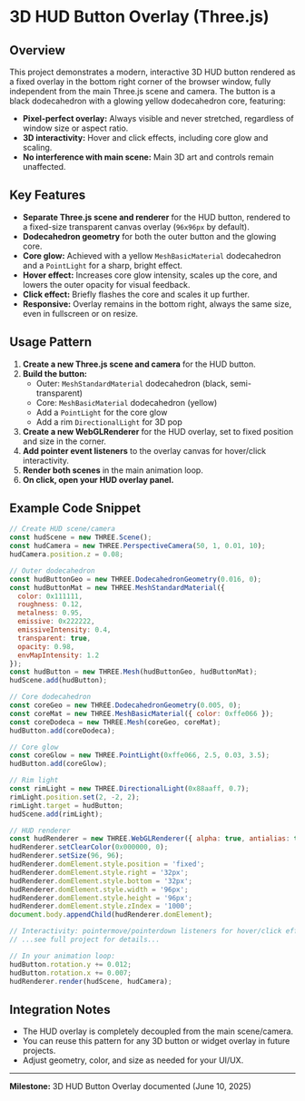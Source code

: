 # 3D HUD Button Overlay (Three.js)

## Overview
This project demonstrates a modern, interactive 3D HUD button rendered as a fixed overlay in the bottom right corner of the browser window, fully independent from the main Three.js scene and camera. The button is a black dodecahedron with a glowing yellow dodecahedron core, featuring:

- **Pixel-perfect overlay:** Always visible and never stretched, regardless of window size or aspect ratio.
- **3D interactivity:** Hover and click effects, including core glow and scaling.
- **No interference with main scene:** Main 3D art and controls remain unaffected.

## Key Features
- **Separate Three.js scene and renderer** for the HUD button, rendered to a fixed-size transparent canvas overlay (`96x96px` by default).
- **Dodecahedron geometry** for both the outer button and the glowing core.
- **Core glow:** Achieved with a yellow `MeshBasicMaterial` dodecahedron and a `PointLight` for a sharp, bright effect.
- **Hover effect:** Increases core glow intensity, scales up the core, and lowers the outer opacity for visual feedback.
- **Click effect:** Briefly flashes the core and scales it up further.
- **Responsive:** Overlay remains in the bottom right, always the same size, even in fullscreen or on resize.

## Usage Pattern
1. **Create a new Three.js scene and camera** for the HUD button.
2. **Build the button:**
   - Outer: `MeshStandardMaterial` dodecahedron (black, semi-transparent)
   - Core: `MeshBasicMaterial` dodecahedron (yellow)
   - Add a `PointLight` for the core glow
   - Add a rim `DirectionalLight` for 3D pop
3. **Create a new WebGLRenderer** for the HUD overlay, set to fixed position and size in the corner.
4. **Add pointer event listeners** to the overlay canvas for hover/click interactivity.
5. **Render both scenes** in the main animation loop.
6. **On click, open your HUD overlay panel.**

## Example Code Snippet
```js
// Create HUD scene/camera
const hudScene = new THREE.Scene();
const hudCamera = new THREE.PerspectiveCamera(50, 1, 0.01, 10);
hudCamera.position.z = 0.08;

// Outer dodecahedron
const hudButtonGeo = new THREE.DodecahedronGeometry(0.016, 0);
const hudButtonMat = new THREE.MeshStandardMaterial({
  color: 0x111111,
  roughness: 0.12,
  metalness: 0.95,
  emissive: 0x222222,
  emissiveIntensity: 0.4,
  transparent: true,
  opacity: 0.98,
  envMapIntensity: 1.2
});
const hudButton = new THREE.Mesh(hudButtonGeo, hudButtonMat);
hudScene.add(hudButton);

// Core dodecahedron
const coreGeo = new THREE.DodecahedronGeometry(0.005, 0);
const coreMat = new THREE.MeshBasicMaterial({ color: 0xffe066 });
const coreDodeca = new THREE.Mesh(coreGeo, coreMat);
hudButton.add(coreDodeca);

// Core glow
const coreGlow = new THREE.PointLight(0xffe066, 2.5, 0.03, 3.5);
hudButton.add(coreGlow);

// Rim light
const rimLight = new THREE.DirectionalLight(0x88aaff, 0.7);
rimLight.position.set(2, -2, 2);
rimLight.target = hudButton;
hudScene.add(rimLight);

// HUD renderer
const hudRenderer = new THREE.WebGLRenderer({ alpha: true, antialias: true });
hudRenderer.setClearColor(0x000000, 0);
hudRenderer.setSize(96, 96);
hudRenderer.domElement.style.position = 'fixed';
hudRenderer.domElement.style.right = '32px';
hudRenderer.domElement.style.bottom = '32px';
hudRenderer.domElement.style.width = '96px';
hudRenderer.domElement.style.height = '96px';
hudRenderer.domElement.style.zIndex = '1000';
document.body.appendChild(hudRenderer.domElement);

// Interactivity: pointermove/pointerdown listeners for hover/click effects
// ...see full project for details...

// In your animation loop:
hudButton.rotation.y += 0.012;
hudButton.rotation.x += 0.007;
hudRenderer.render(hudScene, hudCamera);
```

## Integration Notes
- The HUD overlay is completely decoupled from the main scene/camera.
- You can reuse this pattern for any 3D button or widget overlay in future projects.
- Adjust geometry, color, and size as needed for your UI/UX.

---
**Milestone:** 3D HUD Button Overlay documented (June 10, 2025)
